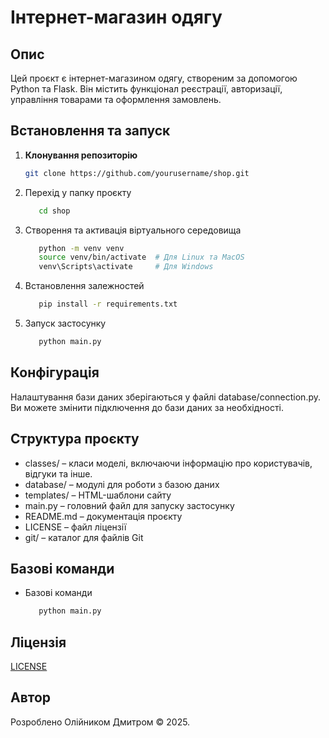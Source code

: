 # Інтернет-магазин одягу

## Опис

Цей проєкт є інтернет-магазином одягу, створеним за допомогою Python та Flask. Він містить функціонал реєстрації,
авторизації, управління товарами та оформлення замовлень.

## Встановлення та запуск

1. **Клонування репозиторію**
   ```bash
   git clone https://github.com/yourusername/shop.git

2. Перехід у папку проєкту
   ```bash
      cd shop
3. Створення та активація віртуального середовища
   ```bash
      python -m venv venv
      source venv/bin/activate  # Для Linux та MacOS
      venv\Scripts\activate     # Для Windows
4. Встановлення залежностей
   ```bash
      pip install -r requirements.txt
5. Запуск застосунку
   ```bash
      python main.py
   
## Конфігурація
Налаштування бази даних зберігаються у файлі database/connection.py. Ви можете змінити підключення до бази даних за необхідності.

## Структура проєкту
* classes/ – класи моделі, включаючи інформацію про користувачів, відгуки та інше.
* database/ – модулі для роботи з базою даних
* templates/ – HTML-шаблони сайту
* main.py – головний файл для запуску застосунку
* README.md – документація проєкту
* LICENSE – файл ліцензії
* git/ – каталог для файлів Git

## Базові команди
* Базові команди
   ```bash
      python main.py
  
## Ліцензія
[LICENSE](./LICENSE)

## Автор
Розроблено Олійником Дмитром © 2025.